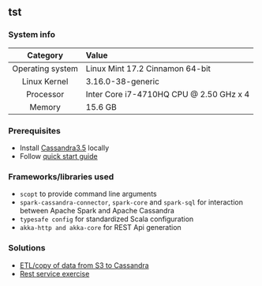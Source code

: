 ## tst

### System info
| Category         | Value                                   |
|:----------------:|:----------------------------------------|
| Operating system |  Linux Mint 17.2 Cinnamon 64-bit        |
| Linux Kernel     |  3.16.0-38-generic                      |
| Processor        |  Inter Core i7-4710HQ CPU @ 2.50 GHz x 4|
| Memory           |  15.6 GB                                |

### Prerequisites
 - Install [Cassandra3.5](http://mirrors.rackhosting.com/apache/cassandra/3.5/apache-cassandra-3.5-bin.tar.gz) locally
 - Follow [quick start guide](https://wiki.apache.org/cassandra/GettingStarted)

### Frameworks/libraries used
 - `scopt` to provide command line arguments
 - `spark-cassandra-connector`, `spark-core` and `spark-sql` for interaction between Apache Spark and Apache Cassandra
 - `typesafe config` for standardized Scala configuration
 - `akka-http and akka-core` for REST Api generation

### Solutions
- [ETL/copy of data from S3 to Cassandra](src/main/scala/csvtocassandra/README.md)
- [Rest service exercise](src/main/scala/rest/README.md)